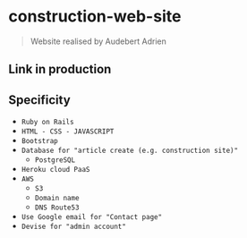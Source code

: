# construction-web-site

> Website realised by Audebert Adrien

## Link in production
<!-- [Heroku link](https://construction-web-site.herokuapp.com/)
[Personal website](http://www.adrien-audebert.fr/) -->

## Specificity
- `Ruby on Rails`
- `HTML - CSS - JAVASCRIPT`
- `Bootstrap`
- `Database for "article create (e.g. construction site)"`
  - `PostgreSQL`
- `Heroku cloud PaaS`
- `AWS`
  - `S3`
  - `Domain name`
  - `DNS Route53`
- `Use Google email for "Contact page"`
- `Devise for "admin account"`